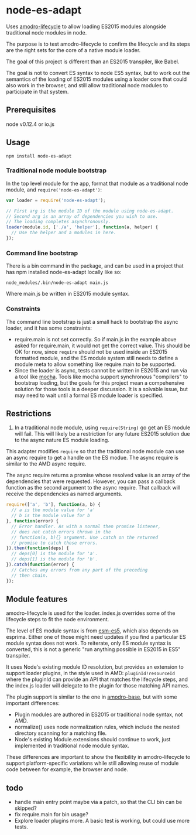 
# node-es-adapt

Uses [amodro-lifecycle](https://github.com/amodrojs/amodro-lifecycle) to allow loading ES2015 modules alongside traditional node modules in node.

The purpose is to test amodro-lifecycle to confirm the lifecycle and its steps are the right sets for the core of a native module loader.

The goal of this project is different than an ES2015 transpiler, like Babel.

The goal is not to convert ES syntax to node ES5 syntax, but to work out the semantics of the loading of ES2015 modules using a loader core that could also work in the browser, and still allow traditional node modules to participate in that system.

## Prerequisites

node v0.12.4 or io.js

## Usage

    npm install node-es-adapt

### Traditional node module bootstrap

In the top level module for the app, format that module as a traditional node module, and `require('node-es-adapt')`:

```javascript
var loader = require('node-es-adapt');

// First arg is the module ID of the module using node-es-adapt.
// Second arg is an array of dependencies you wish to use.
// The loading completes asynchronously.
loader(module.id, ['./a', 'helper'], function(a, helper) {
  // Use the helper and a modules in here.
});
```

### Command line bootstrap

There is a bin command in the package, and can be used in a project that has npm installed node-es-adapt locally like so:

    node_modules/.bin/node-es-adapt main.js

Where main.js be written in ES2015 module syntax.

### Constraints

The command line bootstrap is just a small hack to bootstrap the async loader, and it has some constraints:

* require.main is not set correctly. So if main.js in the example above asked for require.main, it would not get the correct value. This should be OK for now, since `require` should not be used inside an ES2015 formatted module, and the ES module system still needs to define a module meta to allow something like require.main to be supported.
* Since the loader is async, tests cannot be written in ES2015 and run via a tool like [mocha](http://mochajs.org/). Tools like mocha support synchronous "compilers" to bootstrap loading, but the goals for this project mean a compehensive solution for those tools is a deeper discussion. It is a solvable issue, but may need to wait until a formal ES module loader is specified.

## Restrictions

1) In a traditional node module, using `require(String)` go get an ES module will fail. This will likely be a restriction for any future ES2015 solution due to the async nature ES module loading.

This adapter modifies `require` so that the traditional node module can use an async require to get a handle on the ES modue. The async require is similar to the AMD async require.

The async require returns a promise whose resolved value is an array of the dependencies that were requested. However, you can pass a callback function as the second argument to the async require. That callback will receive the dependencies as named arguments.

```javascript
require(['a', 'b'], function(a, b) {
  // a is the module value for 'a'
  // b is the module value for b
}, function(error) {
  // Error handler. As with a normal then promise listener,
  // does not catch errors thrown in the
  // function(a, b){} argument. Use .catch on the returned
  // promise to catch those errors.
}).then(function(deps) {
  // deps[0] is the module for 'a'.
  // deps[1] is the module for 'b'.
}).catch(function(error) {
  // Catches any errors from any part of the preceding
  // then chain.
});
```

## Module features

amodro-lifecycle is used for the loader. index.js overrides some of the lifecycle steps to fit the node environment.

The level of ES module syntax is from [esm-es5](https://github.com/jrburke/esm-es5), which also depends on esprima. Either one of those might need updates if you find a particular ES module syntax does not work. To reiterate, only ES module syntax is converted, this is not a generic "run anything possible in ES2015 in ES5" transpiler.

It uses Node's existing module ID resolution, but provides an extension to support loader plugins, in the style used in AMD: `pluginId!resourceId` where the pluginId can provide an API that matches the lifecycle steps, and the index.js loader will delegate to the plugin for those matching API names.

The plugin support is similar to the one in [amodro-base](https://github.com/amodrojs/amodro-trace), but with some important differences:

* Plugin modules are authored in ES2015 or traditional node syntax, not AMD.
* normalize() uses node normalization rules, which include the nested directory scanning for a matching file.
* Node's existing Module.extensions should continue to work, just implemented in traditional node module syntax.

These differences are important to show the flexibility in amodro-lifecycle to support platform-specific variations while still allowing reuse of module code between for example, the browser and node.

## todo

* handle main entry point maybe via a patch, so that the CLI bin can be skipped?
* fix require.main for bin usage?
* Explore loader plugins more. A basic test is working, but could use more tests.
